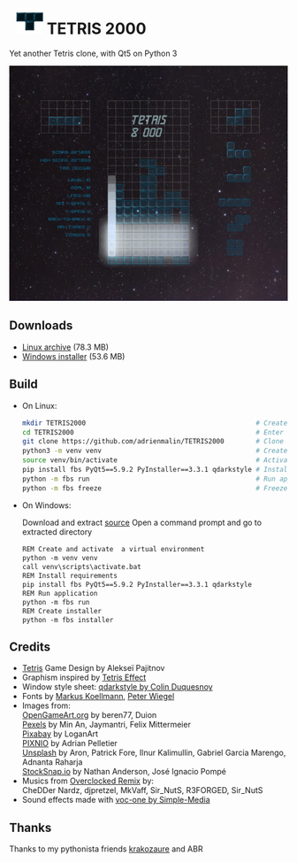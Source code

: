 #   ![icon](https://raw.githubusercontent.com/adrienmalin/TETRIS2000/master/src/main/icons/linux/48.png "T") TETRIS 2000

Yet another Tetris clone, with Qt5 on Python 3

![screenshot](https://raw.githubusercontent.com/adrienmalin/TETRIS2000/gh-pages/screenshots/Tetris2000.png "Screenshot")

## Downloads

* [Linux archive](https://github.com/adrienmalin/TETRIS2000/releases/download/V0.3.1_fbs/TETRIS2000.tar.gz) (78.3 MB)
* [Windows installer](https://github.com/adrienmalin/TETRIS2000/releases/download/V0.3.1_fbs/TETRIS2000Setup.exe) (53.6 MB)

## Build

* On Linux:

  ```bash
  mkdir TETRIS2000                                           # Create folder
  cd TETRIS2000                                              # Enter folder
  git clone https://github.com/adrienmalin/TETRIS2000        # Clone repository
  python3 -m venv venv                                       # Create a virtual environment
  source venv/bin/activate                                   # Activate the virtual environment
  pip install fbs PyQt5==5.9.2 PyInstaller==3.3.1 qdarkstyle # Install requirements
  python -m fbs run                                          # Run application
  python -m fbs freeze                                       # Freeze
  ```

* On Windows:

    Download and extract [source](https://github.com/adrienmalin/TETRIS2000/archive/master.zip)
    Open a command prompt and go to extracted directory
    
  ```batch
  REM Create and activate  a virtual environment
  python -m venv venv
  call venv\scripts\activate.bat
  REM Install requirements
  pip install fbs PyQt5==5.9.2 PyInstaller==3.3.1 qdarkstyle
  REM Run application
  python -m fbs run
  REM Create installer
  python -m fbs installer
  ```

## Credits

* [Tetris](https://tetris.com) Game Design by Alekseï Pajitnov
* Graphism inspired by [Tetris Effect](https://www.tetriseffect.game)
* Window style sheet: [qdarkstyle by Colin Duquesnoy](https://github.com/ColinDuquesnoy/QDarkStyleSheet)
* Fonts by [Markus Koellmann](http://markus-designs.com), [Peter Wiegel](http://www.peter-wiegel.de)
* Images from:<br>
  [OpenGameArt.org](https://opengameart.org) by beren77, Duion<br>
  [Pexels](https://www.pexels.com) by Min An, Jaymantri, Felix Mittermeier<br>
  [Pixabay](https://pixabay.com) by LoganArt<br>
  [PIXNIO](https://pixnio.com) by Adrian Pelletier<br>
  [Unsplash](https://unsplash.com) by Aron, Patrick Fore, Ilnur Kalimullin, Gabriel Garcia Marengo, Adnanta Raharja<br>
  [StockSnap.io](https://stocksnap.io) by Nathan Anderson, José Ignacio Pompé
* Musics from [Overclocked Remix](https://ocremix.org/game/510/tetris-gb) by:<br>
  CheDDer Nardz, djpretzel, MkVaff, Sir_NutS, R3FORGED, Sir_NutS
* Sound effects made with [voc-one by Simple-Media](http://www.simple-media.co.uk/vsti.htm)

## Thanks

Thanks to my pythonista friends [krakozaure](https://github.com/krakozaure) and ABR
